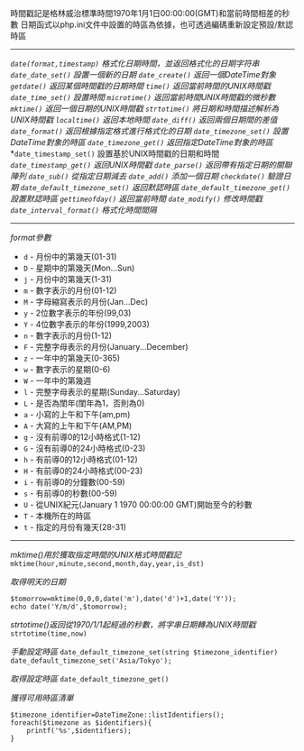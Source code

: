時間戳記是格林威治標準時間1970年1月1日00:00:00(GMT)和當前時間相差的秒數
日期函式以php.ini文件中設置的時區為依據，也可透過編碼重新設定預設/默認時區

***

*`date(format,timestamp)` 格式化日期時間，並返回格式化的日期字符串*
*`date_date_set()` 設置一個新的日期*
*`date_create()` 返回一個DateTime對象*
*`getdate()` 返回某個時間戳的日期時間*
*`time()` 返回當前時間的UNIX時間戳*
*`date_time_set()` 設置時間*
*`microtime()` 返回當前時間UNIX時間戳的微秒數*
*`mktime()` 返回一個日期的UNIX時間戳*
*`strtotime()` 將日期和時間描述解析為UNIX時間戳*
*`localtime()` 返回本地時間*
*`date_diff()` 返回兩個日期間的差值*
*`date_format()` 返回根據指定格式進行格式化的日期*
*`date_timezone_set()` 設置DateTime對象的時區*
*`date_timezone_get()` 返回指定DateTime對象的時區*
*`date_timestamp_set()` 設置基於UNIX時間戳的日期和時間
*`date_timestamp_get()` 返回UNIX時間戳*
*`date_parse()` 返回帶有指定日期的關聯陣列*
*`date_sub()` 從指定日期減去*
*`date_add()` 添加一個日期*
*`checkdate()` 驗證日期*
*`date_default_timezone_set()` 返回默認時區*
*`date_default_timezone_get()` 設置默認時區*
*`gettimeofday()` 返回當前時間*
*`date_modify()` 修改時間戳*
*`date_interval_format()` 格式化時間間隔*

***

*format參數*
* `d` - 月份中的第幾天(01-31)
* `D` - 星期中的第幾天(Mon...Sun)
* `j` - 月份中的第幾天(1-31)
* `m` - 數字表示的月份(01-12)
* `M` - 字母縮寫表示的月份(Jan...Dec)
* `y` - 2位數字表示的年份(99,03)
* `Y` - 4位數字表示的年份(1999,2003)
* `n` - 數字表示的月份(1-12)
* `F` - 完整字母表示的月份(January...December)
* `z` - 一年中的第幾天(0-365)
* `w` - 數字表示的星期(0-6)
* `W` - 一年中的第幾週
* `l` - 完整字母表示的星期(Sunday...Saturday)
* `L` - 是否為閨年(閨年為1，否則為0)
* `a` - 小寫的上午和下午(am,pm)
* `A` - 大寫的上午和下午(AM,PM)
* `g` - 沒有前導0的12小時格式(1-12)
* `G` - 沒有前導0的24小時格式(0-23)
* `h` - 有前導0的12小時格式(01-12)
* `H` - 有前導0的24小時格式(00-23)
* `i` - 有前導0的分鐘數(00-59)
* `s` - 有前導0的秒數(00-59)
* `U` - 從UNIX紀元(January 1 1970 00:00:00 GMT)開始至今的秒數
* `T` - 本機所在的時區
* `t` - 指定的月份有幾天(28-31)

***

*mktime()用於獲取指定時間的UNIX格式時間戳記*
`mktime(hour,minute,second,month,day,year,is_dst)`

*取得明天的日期*
```
$tomorrow=mktime(0,0,0,date('m'),date('d')+1,date('Y'));
echo date('Y/m/d',$tomorrow);
```

*strtotime()返回從1970/1/1起經過的秒數，將字串日期轉為UNIX時間戳*
`strtotime(time,now)`

*手動設定時區*
`date_default_timezone_set(string $timezone_identifier)`
`date_default_timezone_set('Asia/Tokyo');`

*取得設定時區*
`date_default_timezone_get()`

*獲得可用時區清單*
```
$timezone_identifier=DateTimeZone::listIdentifiers();
foreach($timezone as $identifiers){
	printf('%s',$identifiers);
}
```
